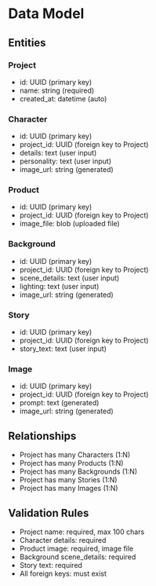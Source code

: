 # Data Model

## Entities

### Project
- id: UUID (primary key)
- name: string (required)
- created_at: datetime (auto)

### Character
- id: UUID (primary key)
- project_id: UUID (foreign key to Project)
- details: text (user input)
- personality: text (user input)
- image_url: string (generated)

### Product
- id: UUID (primary key)
- project_id: UUID (foreign key to Project)
- image_file: blob (uploaded file)

### Background
- id: UUID (primary key)
- project_id: UUID (foreign key to Project)
- scene_details: text (user input)
- lighting: text (user input)
- image_url: string (generated)

### Story
- id: UUID (primary key)
- project_id: UUID (foreign key to Project)
- story_text: text (user input)

### Image
- id: UUID (primary key)
- project_id: UUID (foreign key to Project)
- prompt: text (generated)
- image_url: string (generated)

## Relationships
- Project has many Characters (1:N)
- Project has many Products (1:N)
- Project has many Backgrounds (1:N)
- Project has many Stories (1:N)
- Project has many Images (1:N)

## Validation Rules
- Project name: required, max 100 chars
- Character details: required
- Product image: required, image file
- Background scene_details: required
- Story text: required
- All foreign keys: must exist
